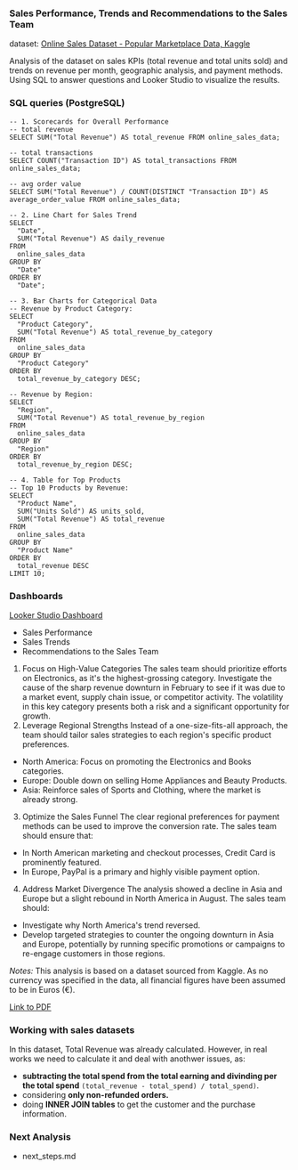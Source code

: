 
### Sales Performance, Trends and Recommendations to the Sales Team

dataset: [Online Sales Dataset - Popular Marketplace Data, Kaggle](https://www.kaggle.com/datasets/shreyanshverma27/online-sales-dataset-popular-marketplace-data?resource=download)

Analysis of the dataset on sales KPIs (total revenue and total units sold) and trends on revenue per month, geographic analysis, and payment methods. Using SQL to answer questions and Looker Studio to visualize the results.



### SQL queries (PostgreSQL)
```
-- 1. Scorecards for Overall Performance
-- total revenue
SELECT SUM("Total Revenue") AS total_revenue FROM online_sales_data;

-- total transactions
SELECT COUNT("Transaction ID") AS total_transactions FROM online_sales_data;

-- avg order value
SELECT SUM("Total Revenue") / COUNT(DISTINCT "Transaction ID") AS average_order_value FROM online_sales_data;

-- 2. Line Chart for Sales Trend
SELECT
  "Date",
  SUM("Total Revenue") AS daily_revenue
FROM
  online_sales_data
GROUP BY
  "Date"
ORDER BY
  "Date";

-- 3. Bar Charts for Categorical Data
-- Revenue by Product Category:
SELECT
  "Product Category",
  SUM("Total Revenue") AS total_revenue_by_category
FROM
  online_sales_data
GROUP BY
  "Product Category"
ORDER BY
  total_revenue_by_category DESC;

-- Revenue by Region:
SELECT
  "Region",
  SUM("Total Revenue") AS total_revenue_by_region
FROM
  online_sales_data
GROUP BY
  "Region"
ORDER BY
  total_revenue_by_region DESC;

-- 4. Table for Top Products
-- Top 10 Products by Revenue:
SELECT
  "Product Name",
  SUM("Units Sold") AS units_sold,
  SUM("Total Revenue") AS total_revenue
FROM
  online_sales_data
GROUP BY
  "Product Name"
ORDER BY
  total_revenue DESC
LIMIT 10;
```

### Dashboards
[Looker Studio Dashboard](https://lookerstudio.google.com/u/0/reporting/53db7069-39af-4988-a5bf-e101c8edcce1/page/14AXF/edit)

- Sales Performance
- Sales Trends
- Recommendations to the Sales Team

1. Focus on High-Value Categories
The sales team should prioritize efforts on Electronics, as it's the highest-grossing category. Investigate the cause of the sharp revenue downturn in February to see if it was due to a market event, supply chain issue, or competitor activity. The volatility in this key category presents both a risk and a significant opportunity for growth.
2. Leverage Regional Strengths
Instead of a one-size-fits-all approach, the team should tailor sales strategies to each region's specific product preferences.
- North America: Focus on promoting the Electronics and Books categories.
- Europe: Double down on selling Home Appliances and Beauty Products.
- Asia: Reinforce sales of Sports and Clothing, where the market is already strong.
3. Optimize the Sales Funnel
The clear regional preferences for payment methods can be used to improve the conversion rate. The sales team should ensure that:
- In North American marketing and checkout processes, Credit Card is prominently featured.
- In Europe, PayPal is a primary and highly visible payment option.
4. Address Market Divergence
The analysis showed a decline in Asia and Europe but a slight rebound in North America in August.
The sales team should:
- Investigate why North America's trend reversed.
- Develop targeted strategies to counter the ongoing downturn in Asia and Europe, potentially by running specific promotions or campaigns to re-engage customers in those regions.


*Notes:*
This analysis is based on a dataset sourced from Kaggle. As no currency was specified in the data, all financial figures have been assumed to be in Euros (€).

[Link to PDF](https://github.com/KC2016/sales_2025/blob/main/sales_2025.pdf)



### Working with sales datasets
In this dataset, Total Revenue was already calculated. However, in real works we need to calculate it and deal with anothwer issues, as:
-  **subtracting the total spend from the total earning and divinding per the total spend** ```(total_revenue - total_spend) / total_spend)```.
- considering **only non-refunded orders.**
- doing **INNER JOIN tables** to get the customer and the purchase information.

### Next Analysis

- next_steps.md